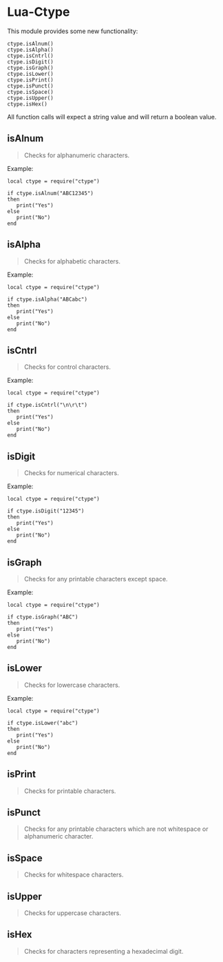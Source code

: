 # Lua-Ctype

This module provides some new functionality:

    ctype.isAlnum()
    ctype.isAlpha()
    ctype.isCntrl()
    ctype.isDigit()
    ctype.isGraph()
    ctype.isLower()
    ctype.isPrint()
    ctype.isPunct()
    ctype.isSpace()
    ctype.isUpper()
    ctype.isHex()

All function calls will expect a string value and will return a boolean value.

## isAlnum

> Checks for alphanumeric characters.

Example:

```
local ctype = require("ctype")

if ctype.isAlnum("ABC12345")
then
   print("Yes")
else
   print("No")
end
```

## isAlpha

> Checks for alphabetic characters.

Example:

```
local ctype = require("ctype")

if ctype.isAlpha("ABCabc")
then
   print("Yes")
else
   print("No")
end
```

## isCntrl

> Checks for control characters.

Example:

```
local ctype = require("ctype")

if ctype.isCntrl("\n\r\t")
then
   print("Yes")
else
   print("No")
end
```

## isDigit

> Checks for numerical characters.

Example:

```
local ctype = require("ctype")

if ctype.isDigit("12345")
then
   print("Yes")
else
   print("No")
end
```

## isGraph

> Checks for any printable characters except space.

Example:

```
local ctype = require("ctype")

if ctype.isGraph("ABC")
then
   print("Yes")
else
   print("No")
end
```

## isLower

> Checks for lowercase characters.

Example:

```
local ctype = require("ctype")

if ctype.isLower("abc")
then
   print("Yes")
else
   print("No")
end
```

## isPrint

> Checks for printable characters.


## isPunct

>  Checks for any printable characters which are not whitespace or alphanumeric character.

## isSpace

> Checks for whitespace characters.

## isUpper

> Checks for uppercase characters.

## isHex

> Checks for characters representing a hexadecimal digit.
